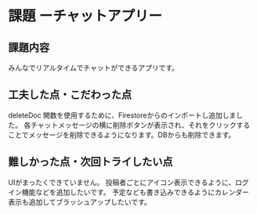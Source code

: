 # 課題 ーチャットアプリー

## 課題内容
みんなでリアルタイムでチャットができるアプリです。

## 工夫した点・こだわった点
deleteDoc 関数を使用するために、Firestoreからのインポートし追加しました。
各チャットメッセージの横に削除ボタンが表示され、それをクリックすることでメッセージを削除できるようになります。DBからも削除できます。



## 難しかった点・次回トライしたい点
UIがまったくできていません。
投稿者ごとにアイコン表示できるように、ログイン機能などを追加したいです。
予定なども書き込みできるようにカレンダー表示も追加してブラッシュアップしたいです。